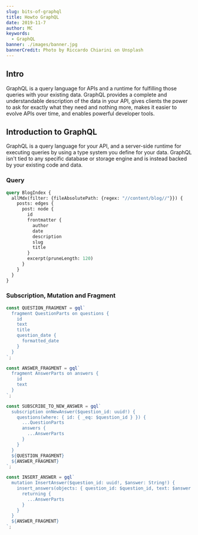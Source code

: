 ```yaml
---
slug: bits-of-graphql
title: Howto GraphQL
date: 2019-11-7
author: MC
keywords:
  - GraphQL
banner: ./images/banner.jpg
bannerCredit: Photo by Riccardo Chiarini on Unsplash
---
```


## Intro

GraphQL is a query language for APIs and a runtime for fulfilling those queries with your existing data. GraphQL provides a complete and understandable description of the data in your API, gives clients the power to ask for exactly what they need and nothing more, makes it easier to evolve APIs over time, and enables powerful developer tools.

## Introduction to GraphQL

GraphQL is a query language for your API, and a server-side runtime for executing queries by using a type system you define for your data. GraphQL isn't tied to any specific database or storage engine and is instead backed by your existing code and data.

### Query

```graphql
query BlogIndex {
  allMdx(filter: {fileAbsolutePath: {regex: "//content/blog//"}}) {
    posts: edges {
      post: node {
        id
        frontmatter {
          author
          date
          description
          slug
          title
        }
        excerpt(pruneLength: 120)
      }
    }
  }
}
```

### Subscription, Mutation and Fragment

```javascript
const QUESTION_FRAGMENT = gql`
  fragment QuestionParts on questions {
    id
    text
    title
    question_date {
      formatted_date
    }
  }
`;

const ANSWER_FRAGMENT = gql`
  fragment AnswerParts on answers {
    id
    text
  }
`;

const SUBSCRIBE_TO_NEW_ANSWER = gql`
  subscription onNewAnswer($question_id: uuid!) {
    questions(where: { id: { _eq: $question_id } }) {
      ...QuestionParts
      answers {
        ...AnswerParts
      }
    }
  }
  ${QUESTION_FRAGMENT}
  ${ANSWER_FRAGMENT}
`;

const INSERT_ANSWER = gql`
  mutation InsertAnswer($question_id: uuid!, $answer: String!) {
    insert_answers(objects: { question_id: $question_id, text: $answer }) {
      returning {
        ...AnswerParts
      }
    }
  }
  ${ANSWER_FRAGMENT}
`;
```